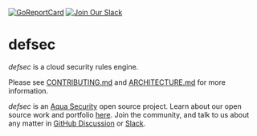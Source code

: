 [![GoReportCard](https://goreportcard.com/badge/github.com/aquasecurity/defsec)](https://goreportcard.com/report/github.com/aquasecurity/defsec)
[![Join Our Slack](https://img.shields.io/badge/Slack-Join-green)](https://slack.aquasec.com/)

# defsec

_defsec_ is a cloud security rules engine.

Please see [CONTRIBUTING.md](CONTRIBUTING.md) and [ARCHITECTURE.md](ARCHITECTURE.md) for more information.

_defsec_ is an [Aqua Security](https://aquasec.com) open source project.
Learn about our open source work and portfolio [here](https://www.aquasec.com/products/open-source-projects/).
Join the community, and talk to us about any matter in [GitHub Discussion](https://github.com/aquasecurity/defsec/discussions) or [Slack](https://slack.aquasec.com).
